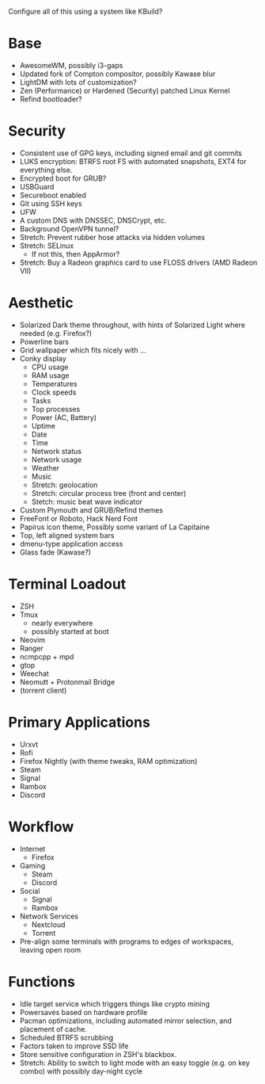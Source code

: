 Configure all of this using a system like KBuild?

# Base
 - AwesomeWM, possibly i3-gaps
 - Updated fork of Compton compositor, possibly Kawase blur
 - LightDM with lots of customization?
 - Zen (Performance) or Hardened (Security) patched Linux Kernel
 - Refind bootloader?

# Security
 - Consistent use of GPG keys, including signed email and git commits
 - LUKS encryption: BTRFS root FS with automated snapshots, EXT4 for everything else.
 - Encrypted boot for GRUB?
 - USBGuard
 - Secureboot enabled
 - Git using SSH keys
 - UFW
 - A custom DNS with DNSSEC, DNSCrypt, etc.
 - Background OpenVPN tunnel?
 - Stretch: Prevent rubber hose attacks via hidden volumes 
 - Stretch: SELinux
    - If not this, then AppArmor?
 - Stretch: Buy a Radeon graphics card to use FLOSS drivers (AMD Radeon VII)

# Aesthetic
 - Solarized Dark theme throughout, with hints of Solarized Light where needed (e.g. Firefox?)
 - Powerline bars
 - Grid wallpaper which fits nicely with ...
 - Conky display
     - CPU usage
     - RAM usage
     - Temperatures
     - Clock speeds
     - Tasks
     - Top processes
     - Power (AC, Battery)
     - Uptime
     - Date
     - Time
     - Network status
     - Network usage
     - Weather
     - Music
     - Stretch: geolocation
     - Stretch: circular process tree (front and center)
     - Stetch: music beat wave indicator
 - Custom Plymouth and GRUB/Refind themes
 - FreeFont or Roboto, Hack Nerd Font
 - Papirus icon theme, Possibly some variant of La Capitaine
 - Top, left aligned system bars
 - dmenu-type application access
 - Glass fade (Kawase?)

# Terminal Loadout
 - ZSH
 - Tmux
     - nearly everywhere
     - possibly started at boot
 - Neovim
 - Ranger
 - ncmpcpp + mpd
 - gtop
 - Weechat 
 - Neomutt + Protonmail Bridge
 - (torrent client)

# Primary Applications
 - Urxvt
 - Rofi
 - Firefox Nightly (with theme tweaks, RAM optimization)
 - Steam
 - Signal
 - Rambox
 - Discord

# Workflow
 - Internet
     - Firefox
 - Gaming
     - Steam
     - Discord
 - Social
     - Signal
     - Rambox
 - Network Services
     - Nextcloud
     - Torrent
 - Pre-align some terminals with programs to edges of workspaces, leaving open room

# Functions
 - Idle target service which triggers things like crypto mining
 - Powersaves based on hardware profile
 - Pacman optimizations, including automated mirror selection, and placement of cache.
 - Scheduled BTRFS scrubbing
 - Factors taken to improve SSD life
 - Store sensitive configuration in ZSH's blackbox.
 - Stretch: Ability to switch to light mode with an easy toggle (e.g. on key combo) with possibly day-night cycle
